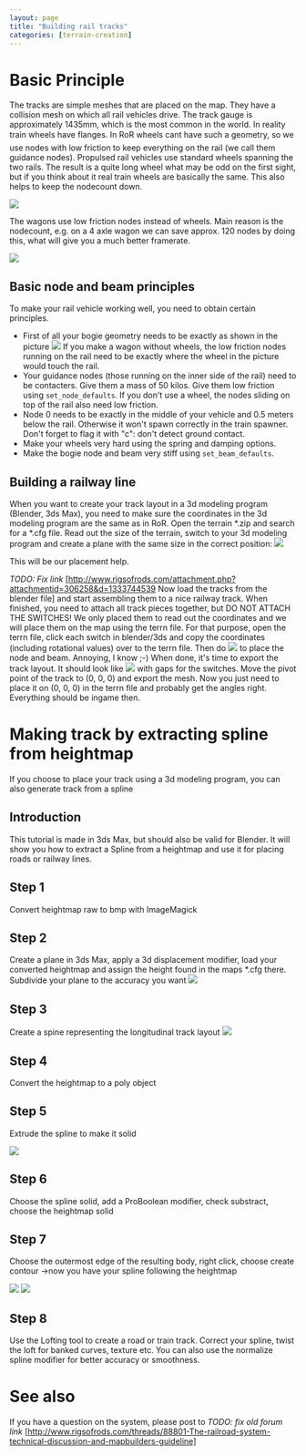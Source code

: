 ```yaml
---
layout: page
title: "Building rail tracks"
categories: [terrain-creation]
---
```




# Basic Principle

The tracks are simple meshes that are placed on the map.
They have a collision mesh on which all rail vehicles drive.
The track gauge is approximately 1435mm, which is the most common in the world.
In reality train wheels have flanges.
In RoR wheels cant have such a geometry, so we use nodes with low friction
to keep everything on the rail (we call them guidance nodes).
Propulsed rail vehicles use standard wheels spanning the two rails.
The result is a quite long wheel what may be odd on the first sight,
but if you think about it real train wheels are basically the same.
This also helps to keep the nodecount down.

![](/images/rail-vehicles-basic-concept1.jpg)

The wagons use low friction nodes instead of wheels.
Main reason is the nodecount, e.g. on a 4 axle wagon we can save approx.
120 nodes by doing this, what will give you a much better framerate.

![](/images/rail-vehicles-basic-concept2.jpg)

## Basic node and beam principles

To make your rail vehicle working well, you need to obtain certain principles.

* First of all your bogie geometry needs to be exactly as shown in the picture
  ![](/images/rail-vehicles-geometry-reference.png)
  If you make a wagon without wheels, the low friction nodes running on the rail
  need to be exactly where the wheel in the picture would touch the rail.
* Your guidance nodes (those running on the inner side of the rail) need to be contacters.
  Give them a mass of 50 kilos. Give them low friction using `set_node_defaults`.
  If you don't use a wheel, the nodes sliding on top of the rail also need low friction.
* Node 0 needs to be exactly in the middle of your vehicle and 0.5 meters below the rail.
  Otherwise it won't spawn correctly in the train spawner.
  Don't forget to flag it with "c": don't detect ground contact.
* Make your wheels very hard using the spring and damping options.
* Make the bogie node and beam very stiff using `set_beam_defaults`.

## Building a railway line

When you want to create your track layout in a 3d modeling program (Blender, 3ds Max),
you need to make sure the coordinates in the 3d modeling program are the same as in RoR.
Open the terrain *.zip and search for a *.cfg file.
Read out the size of the terrain, switch to your 3d modeling program
and create a plane with the same size in the correct position:
![](/images/rail-track-building-3dtool.jpg)

This will be our placement help.

*TODO: Fix link* [http://www.rigsofrods.com/attachment.php?attachmentid=306258&d=1333744539 Now load the tracks from the blender file]
and start assembling them to a nice railway track.
When finished, you need to attach all track pieces together, but DO NOT ATTACH THE SWITCHES!
We only placed them to read out the coordinates and we will place them on the map using the terrn file.
For that purpose, open the terrn file, click each switch in blender/3ds and copy the coordinates
(including rotational values) over to the terrn file. Then do
![](/images/rail-track-building-terrn-placing-switches.png)
to place the node and beam. Annoying, I know ;-)
When done, it's time to export the track layout. It should look like
![](/images/rail-track-building-switch-gaps.png)
with gaps for the switches.
Move the pivot point of the track to (0, 0, 0) and export the mesh.
Now you just need to place it on (0, 0, 0) in the terrn file and probably get the angles right.
Everything should be ingame then.

# Making track by extracting spline from heightmap

If you choose to place your track using a 3d modeling program, you can also
generate track from a spline

## Introduction

This tutorial is made in 3ds Max, but should also be valid for Blender.
It will show you how to extract a Spline from a heightmap and use it for placing roads or railway lines.

## Step 1

Convert heightmap raw to bmp with ImageMagick

## Step 2

Create a plane in 3ds Max, apply a 3d displacement modifier, load your converted heightmap
and assign the height found in the maps *.cfg there.
Subdivide your plane to the accuracy you want
![](/images/rail-track-heightmap-spline-1.jpg)


## Step 3

Create a spine representing the longitudinal track layout
![](/images/rail-track-heightmap-spline-2.jpg)

## Step 4

Convert the heightmap to a poly object

## Step 5

Extrude the spline to make it solid

![](/images/rail-track-heightmap-spline-3.jpg)

## Step 6

Choose the spline solid, add a ProBoolean modifier, check substract, choose the heightmap solid

## Step 7

Choose the outermost edge of the resulting body, right click, choose create contour ->now you have your spline following the heightmap

![](/images/rail-track-heightmap-spline-4.jpg)
![](/images/rail-track-heightmap-spline-5.jpg)

## Step 8

Use the Lofting tool to create a road or train track.
Correct your spline, twist the loft for banked curves, texture etc.
You can also use the normalize spline modifier for better accuracy or smoothness.

# See also

If you have a question on the system, please post to
*TODO: fix old forum link*
[http://www.rigsofrods.com/threads/88801-The-railroad-system-technical-discussion-and-mapbuilders-guideline]
